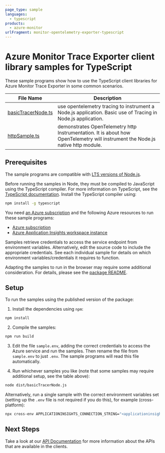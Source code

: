 ```yaml
---
page_type: sample
languages:
  - typescript
products:
  - azure-monitor
urlFragment: monitor-opentelemetry-exporter-typescript
---
```


# Azure Monitor Trace Exporter client library samples for TypeScript

These sample programs show how to use the TypeScript client libraries for Azure Monitor Trace Exporter in some common scenarios.

| **File Name**                         | **Description**                                                                                                                |
| ------------------------------------- | ------------------------------------------------------------------------------------------------------------------------------ |
| [basicTracerNode.ts][basictracernode] | use opentelemetry tracing to instrument a Node.js application. Basic use of Tracing in Node.js application.                    |
| [httpSample.ts][httpsample]           | demonstrates OpenTelemetry http Instrumentation. It is about how OpenTelemetry will instrument the Node.js native http module. |

## Prerequisites

The sample programs are compatible with [LTS versions of Node.js](https://nodejs.org/about/releases/).

Before running the samples in Node, they must be compiled to JavaScript using the TypeScript compiler. For more information on TypeScript, see the [TypeScript documentation][typescript]. Install the TypeScript compiler using:

```bash
npm install -g typescript
```

You need [an Azure subscription][freesub] and the following Azure resources to run these sample programs:

- [Azure subscription][createinstance_azuresubscription]
- [Azure Application Insights workspace instance][createinstance_azureapplicationinsightsworkspaceinstance]

Samples retrieve credentials to access the service endpoint from environment variables. Alternatively, edit the source code to include the appropriate credentials. See each individual sample for details on which environment variables/credentials it requires to function.

Adapting the samples to run in the browser may require some additional consideration. For details, please see the [package README][package].

## Setup

To run the samples using the published version of the package:

1. Install the dependencies using `npm`:

```bash
npm install
```

2. Compile the samples:

```bash
npm run build
```

3. Edit the file `sample.env`, adding the correct credentials to access the Azure service and run the samples. Then rename the file from `sample.env` to just `.env`. The sample programs will read this file automatically.

4. Run whichever samples you like (note that some samples may require additional setup, see the table above):

```bash
node dist/basicTracerNode.js
```

Alternatively, run a single sample with the correct environment variables set (setting up the `.env` file is not required if you do this), for example (cross-platform):

```bash
npx cross-env APPLICATIONINSIGHTS_CONNECTION_STRING="<applicationinsights connection string>" node dist/basicTracerNode.js
```

## Next Steps

Take a look at our [API Documentation][apiref] for more information about the APIs that are available in the clients.

[basictracernode]: https://github.com/Azure/azure-sdk-for-js/blob/main/sdk/monitor/monitor-opentelemetry-exporter/samples/v1/typescript/src/basicTracerNode.ts
[httpsample]: https://github.com/Azure/azure-sdk-for-js/blob/main/sdk/monitor/monitor-opentelemetry-exporter/samples/v1/typescript/src/httpSample.ts
[apiref]: https://docs.microsoft.com/javascript/api/@azure/monitor-opentelemetry-exporter
[freesub]: https://azure.microsoft.com/free/
[createinstance_azuresubscription]: https://azure.microsoft.com/en-us/free/
[createinstance_azureapplicationinsightsworkspaceinstance]: https://docs.microsoft.com/en-us/azure/azure-monitor/app/app-insights-overview
[package]: https://github.com/Azure/azure-sdk-for-js/tree/main/sdk/monitor/monitor-opentelemetry-exporter/README.md
[typescript]: https://www.typescriptlang.org/docs/home.html
